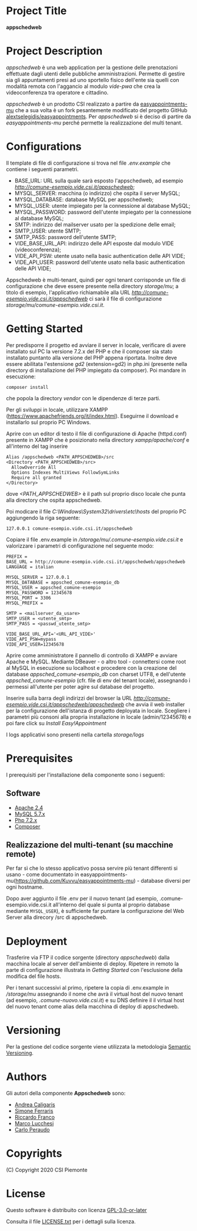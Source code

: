 # Project Title
**appschedweb**

# Project Description
_appschedweb_ è una web application per la gestione delle prenotazioni effettuate dagli utenti delle pubbliche amministrazioni.
Permette di gestire sia gli appuntamenti presi ad uno sportello fisico dell'ente sia quelli con modalità remota con l'aggancio al modulo *vide-pwa*
che crea la videoconferenza tra operatore e cittadino.

_appschedweb_ è un prodotto CSI realizzato a partire da [easyappointments-mu](https://github.com/Kuvvu/easyappointments-mu) che a sua volta è
un fork pesantemente modificato del progetto GitHub [alextselegidis/easyappointments](https://github.com/alextselegidis/easyappointments).
Per _appschedweb_ si è deciso di partire da *easyappointments-mu* perché permette la realizzazione del multi tenant.

# Configurations
Il template di file di configurazione si trova nel file *.env.example* che contiene i seguenti parametri.

* BASE_URL: URL sulla quale sarà esposto l'appschedweb, ad esempio *http://comune-esempio.vide.csi.it/appschedweb*;
* MYSQL_SERVER: macchina (o indirizzo) che ospita il server MySQL;
* MYSQL_DATABASE: database MySQL per appschedweb;
* MYSQL_USER: utente impiegato per la connessione al database MySQL;
* MYSQL_PASSWORD: password dell'utente impiegato per la connessione al database MySQL;
* SMTP: indirizzo del mailserver usato per la spedizione delle email;
* SMTP_USER: utente SMTP;
* SMTP_PASS: password dell'utente SMTP;
* VIDE_BASE_URL_API: indirizzo delle API esposte dal modulo VIDE (videoconferenza);
* VIDE_API_PSW: utente usato nella basic authentication delle API VIDE;
* VIDE_API_USER: password dell'utente usato nella basic authentication delle API VIDE;

Appschedweb è multi-tenant, quindi per ogni tenant corrisponde un file di configurazione che deve essere presente nella directory
*storage/mu*; a titolo di esempio, l'applicativo richiamabile alla URL *http://comune-esempio.vide.csi.it/appschedweb* ci sarà
il file di configurazione *storage/mu/comune-esempio.vide.csi.it*.

# Getting Started
Per predisporre il progetto ed avviare il server in locale,  verificare di avere installato sul PC la versione 7.2.x del PHP e
che il composer sia stato installato puntanto alla versione del PHP appena riportata. Inoltre deve essere abilitata l'estensione
*gd2* (extension=gd2) in php.ini (presente nella directory di installazione del PHP impiegato da composer). Poi mandare in esecuzione:

```
composer install
```
che popola la directory _vendor_ con le dipendenze di terze parti.

Per gli sviluppi in locale, utilizzare XAMPP (https://www.apachefriends.org/it/index.html). Eseguirne il download e installarlo sul proprio PC Windows.

Aprire con un editor di testo il file di configurazione di Apache (httpd.conf) presente in XAMPP che è posizionato nella
directory *xampp/apache/conf* e all'interno del tag <IfModule alias_module> inserire

```
Alias /appschedweb <PATH_APPSCHEDWEB>/src
<Directory <PATH_APPSCHEDWEB>/src>
  AllowOverride All
  Options Indexes MultiViews FollowSymLinks
  Require all granted
</Directory>
```
dove _<PATH_APPSCHEDWEB>_ è il path sul proprio disco locale che punta alla directory che ospita appschedweb.

Poi modicare il file _C:\Windows\System32\drivers\etc\hosts_ del proprio PC aggiungendo la riga seguente:

```
127.0.0.1 comune-esempio.vide.csi.it/appschedweb
```

Copiare il file .env.example in _/storage/mu/.comune-esempio.vide.csi.it_ e valorizzare i parametri di configurazione nel seguente modo:
```
PREFIX =
BASE_URL = http://comune-esempio.vide.csi.it/appschedweb/appschedweb
LANGUAGE = italian

MYSQL_SERVER = 127.0.0.1
MYSQL_DATABASE = appsched_comune-esempio_db
MYSQL_USER = appsched_comune-esempio
MYSQL_PASSWORD = 12345678
MYSQL_PORT = 3306
MYSQL_PREFIX =

SMTP = <mailserver_da_usare>
SMTP_USER = <utente_smtp>
SMTP_PASS = <passwd_utente_smtp>

VIDE_BASE_URL_API='<URL_API_VIDE>'
VIDE_API_PSW=mypass
VIDE_API_USER=12345678
```

Aprire come amministratore il pannello di controllo di XAMPP e avviare Apache e MySQL.
Mediante DBeaver - o altro tool - connettersi come root al MySQL in esecuzione su localhost e procedere con la creazione del
database _appsched_comune-esempio_db_ con charset UTF8, e dell'utente _appsched_comune-esempio_ (cfr. file di env del tenant locale),
assegnando i permessi all'utente per poter agire sul database del progetto.

Inserire sulla barra degli indirizzi del browser la URL _http://comune-esempio.vide.csi.it/appschedweb/appschedweb_ che avvia il web
installer per la configurazione dell'istanza di progetto deployata in locale. Scegliere i parametri più consoni alla propria
installazione in locale (admin/12345678) e poi fare click su *Install Easy!Appointment*

I logs applicativi sono presenti nella cartella *storage/logs*

# Prerequisites
I prerequisiti per l'installazione della componente sono i seguenti:

## Software
* [Apache 2.4](https://www.apache.org)
* [MySQL 5.7.x](https://www.mysql.com)
* [Php 7.2.x](https://www.php.net)
* [Composer](https://getcomposer.org/)

## Realizzazione del multi-tenant (su macchine remote)

Per far sì che lo stesso applicativo possa servire più tenant differenti si usano - come documentato in
easyappointments-mu(https://github.com/Kuvvu/easyappointments-mu) - database diversi per ogni hostname.

Dopo aver aggiunto il file .env per il nuovo tenant (ad esempio, .comune-esempio.vide.csi.it all'interno del quale si punta al proprio database
mediante ```MYSQL_USER```), è sufficiente far puntare la configurazione del Web Server alla direcory /src di appschedweb.

# Deployment
Trasferire via FTP il codice sorgente (directory *appschedweb*) dalla macchina locale al server dell'ambiente di deploy.
Ripetere in remoto la parte di configurazione illustrata in _Getting Started_ con l'esclusione della modifica del file hosts.

Per i tenant successivi al primo, ripetere la copia di .env.example in _/storage/mu_ assegnando il nome che avrà il virtual host del
nuovo tenant (ad esempio, _.comune-nuovo.vide.csi.it_) e su DNS definire il il virtual host del nuovo tenant come alias della macchina
di deploy di appschedweb.

# Versioning
Per la gestione del codice sorgente viene utilizzata la metodologia [Semantic Versioning](https://semver.org/).

# Authors
Gli autori della componente **Appschedweb** sono:

- [Andrea Caligaris](mailto:andrea.caligaris@csi.it)
- [Simone Ferraris](mailto:simone.ferraris@csi.it)
- [Riccardo Franco](mailto:riccardo.franco@csi.it)
- [Marco Lucchesi](mailto:marco.lucchesi@consulenti.csi.it)
- [Carlo Peraudo](mailto:carlo.peraudo@consulenti.csi.it)

# Copyrights
(C) Copyright 2020 CSI Piemonte

# License
Questo software è distribuito con licenza [GPL-3.0-or-later](https://www.gnu.org/licenses/gpl-3.0.html)

Consulta il file [LICENSE.txt](LICENSE.txt) per i dettagli sulla licenza.
